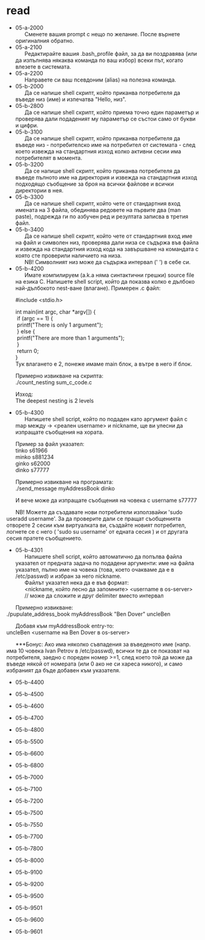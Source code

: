 # read

* 05-a-2000  
&nbsp;&nbsp;&nbsp;&nbsp;&nbsp;&nbsp;Сменете вашия prompt с нещо по желание. После върнете оригиналния обратно.
* 05-a-2100  
&nbsp;&nbsp;&nbsp;&nbsp;&nbsp;&nbsp;Редактирайте вашия .bash_profile файл, за да ви поздравява (или да изпълнява някаква команда по ваш избор) всеки път, когато влезете в системата.
* 05-a-2200  
&nbsp;&nbsp;&nbsp;&nbsp;&nbsp;&nbsp;Направете си ваш псевдоним (alias) на полезна команда.
* 05-b-2000  
&nbsp;&nbsp;&nbsp;&nbsp;&nbsp;&nbsp;Да се напише shell скрипт, който приканва потребителя да въведе низ (име) и изпечатва "Hello, низ".
* 05-b-2800  
&nbsp;&nbsp;&nbsp;&nbsp;&nbsp;&nbsp;Да се напише shell скрипт, който приема точно един параметър и проверява дали подаденият му параметър се състои само от букви и цифри.
* 05-b-3100  
&nbsp;&nbsp;&nbsp;&nbsp;&nbsp;&nbsp;Да се напише shell скрипт, който приканва потребителя да въведе низ - потребителско име на потребител от системата - след което извежда на стандартния изход колко активни сесии има потребителят в момента.
* 05-b-3200  
&nbsp;&nbsp;&nbsp;&nbsp;&nbsp;&nbsp;Да се напише shell скрипт, който приканва потребителя да въведе пълното име на директория и извежда на стандартния изход подходящо съобщение за броя на всички файлове и всички директории в нея.
* 05-b-3300  
&nbsp;&nbsp;&nbsp;&nbsp;&nbsp;&nbsp;Да се напише shell скрипт, който чете от стандартния вход имената на 3 файла, обединява редовете на първите два (man paste), подрежда ги по азбучен ред и резултата записва в третия файл.
* 05-b-3400  
&nbsp;&nbsp;&nbsp;&nbsp;&nbsp;&nbsp;Да се напише shell скрипт, който чете от стандартния вход име на файл и символен низ, проверява дали низа се съдържа във файла и извежда на стандартния изход кода на завършване на командата с която сте проверили наличието на низа.  
&nbsp;&nbsp;&nbsp;&nbsp;&nbsp;&nbsp;NB! Символният низ може да съдържа интервал (' ') в себе си.
* 05-b-4200  
&nbsp;&nbsp;&nbsp;&nbsp;&nbsp;&nbsp;Имате компилируем (a.k.a няма синтактични грешки) source file на езика C. Напишете shell script, който да покaзва колко е дълбоко най-дълбокото nest-ване (влагане).
Примерен .c файл:

&nbsp;&nbsp;&nbsp;&nbsp;&nbsp;&nbsp;#include <stdio.h>

&nbsp;&nbsp;&nbsp;&nbsp;&nbsp;&nbsp;int main(int argc, char *argv[]) {  
&nbsp;&nbsp;&nbsp;&nbsp;&nbsp;&nbsp;  if (argc == 1) {  
&nbsp;&nbsp;&nbsp;&nbsp;&nbsp;&nbsp;		printf("There is only 1 argument");  
&nbsp;&nbsp;&nbsp;&nbsp;&nbsp;&nbsp;	} else {  
&nbsp;&nbsp;&nbsp;&nbsp;&nbsp;&nbsp;		printf("There are more than 1 arguments");  
&nbsp;&nbsp;&nbsp;&nbsp;&nbsp;&nbsp;	}  
&nbsp;&nbsp;&nbsp;&nbsp;&nbsp;&nbsp;	return 0;  
&nbsp;&nbsp;&nbsp;&nbsp;&nbsp;&nbsp;}  
&nbsp;&nbsp;&nbsp;&nbsp;&nbsp;&nbsp;Тук влагането е 2, понеже имаме main блок, а вътре в него if блок.

&nbsp;&nbsp;&nbsp;&nbsp;&nbsp;&nbsp;Примерно извикване на скрипта:  
&nbsp;&nbsp;&nbsp;&nbsp;&nbsp;&nbsp;./count_nesting sum_c_code.c

&nbsp;&nbsp;&nbsp;&nbsp;&nbsp;&nbsp;Изход:  
&nbsp;&nbsp;&nbsp;&nbsp;&nbsp;&nbsp;The deepest nesting is 2 levels
* 05-b-4300  
&nbsp;&nbsp;&nbsp;&nbsp;&nbsp;&nbsp;Напишете shell script, който по подаден като аргумент файл с map между <nickname> -> <реален username> и nickname, ще ви улесни да изпращате съобщения на хората.  
  
&nbsp;&nbsp;&nbsp;&nbsp;&nbsp;&nbsp;Пример за файл указател:  
&nbsp;&nbsp;&nbsp;&nbsp;&nbsp;&nbsp;tinko s61966  
&nbsp;&nbsp;&nbsp;&nbsp;&nbsp;&nbsp;minko s881234  
&nbsp;&nbsp;&nbsp;&nbsp;&nbsp;&nbsp;ginko s62000  
&nbsp;&nbsp;&nbsp;&nbsp;&nbsp;&nbsp;dinko s77777

&nbsp;&nbsp;&nbsp;&nbsp;&nbsp;&nbsp;Примерно извикване на програмата:  
&nbsp;&nbsp;&nbsp;&nbsp;&nbsp;&nbsp;./send_message myAddressBook dinko

&nbsp;&nbsp;&nbsp;&nbsp;&nbsp;&nbsp;И вече може да изпращате съобщения на човека с username s77777

&nbsp;&nbsp;&nbsp;&nbsp;&nbsp;&nbsp;NB! Можете да създавате нови потребители използвайки 'sudo useradd username'. За да проверите дали се пращат съобщенията отворете 2 сесии към виртуалката ви, създайте новият потребител, логнете се с него ( 'sudo su username' от едната сесия ) и от другата сесия пратете съобщението.
* 05-b-4301  
&nbsp;&nbsp;&nbsp;&nbsp;&nbsp;&nbsp;Напишете shell script, който автоматично да попълва файла указател от предната задача по подадени аргументи: име на файла указател, пълно име на човека (това, което очакваме да е в /etc/passwd) и избран за него nickname.  
&nbsp;&nbsp;&nbsp;&nbsp;&nbsp;&nbsp;Файлът указател нека да е във формат:  
&nbsp;&nbsp;&nbsp;&nbsp;&nbsp;&nbsp;<nickname, който лесно да запомните> <username в os-server>  
&nbsp;&nbsp;&nbsp;&nbsp;&nbsp;&nbsp;// може да сложите и друг delimiter вместо интервал

&nbsp;&nbsp;&nbsp;&nbsp;&nbsp;&nbsp;Примерно извикване:  
./pupulate_address_book myAddressBook "Ben Dover" uncleBen

&nbsp;&nbsp;&nbsp;&nbsp;&nbsp;&nbsp;Добавя към myAddressBook entry-то:  
uncleBen <username на Ben Dover в os-server>

&nbsp;&nbsp;&nbsp;&nbsp;&nbsp;&nbsp;***Бонус: Ако има няколко съвпадения за въведеното име (напр. има 10 човека Ivan Petrov в /etc/passwd), всички те да се показват на потребителя, заедно с пореден номер >=1,
след което той да може да въведе някой от номерата (или 0 ако не си хареса никого), и само избраният да бъде добавен към указателя.
* 05-b-4400  

* 05-b-4500  

* 05-b-4600  

* 05-b-4700  

* 05-b-4800  

* 05-b-5500  

* 05-b-6600  

* 05-b-6800  

* 05-b-7000  

* 05-b-7100  

* 05-b-7200  

* 05-b-7500  

* 05-b-7550  

* 05-b-7700  

* 05-b-7800  

* 05-b-8000  

* 05-b-9100  

* 05-b-9200  

* 05-b-9500  

* 05-b-9501  

* 05-b-9600  

* 05-b-9601  
